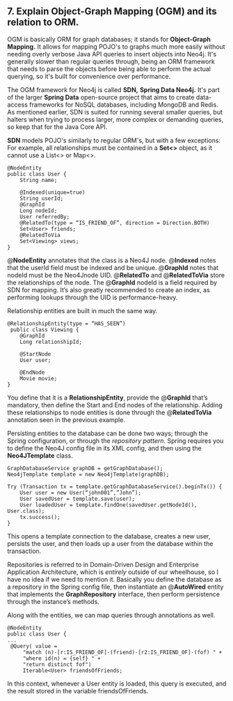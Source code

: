## 7. Explain Object-Graph Mapping (OGM) and its relation to ORM.

OGM is basically ORM for graph databases; it stands for **Object-Graph Mapping.** It allows for mapping POJO's to graphs much more easily without needing overly verbose Java API queries to insert objects into Neo4j. It's generally slower than regular queries through, being an ORM framework that needs to parse the objects before being able to perform the actual querying, so it's built for convenience over performance.

The OGM framework for Neo4j is called **SDN,** **Spring Data Neo4j.** It's part of the larger **Spring Data** open-source project that aims to create data-access frameworks for NoSQL databases, including MongoDB and Redis. As mentioned earlier, SDN is suited for running several smaller queries, but halters when trying to process larger, more complex or demanding queries, so keep that for the Java Core API.

**SDN** models POJO's similarly to regular ORM's, but with a few exceptions: For example, all relationships must be contained in a **Set<>** object, as it cannot use a List<> or Map<>.

```
@NodeEntity
public class User {
    String name;

    @Indexed(unique=true)
    String userId;
    @GraphId
    Long nodeId;
    User referredBy;
    @RelatedTo(type = “IS_FRIEND_OF”, direction = Direction.BOTH)
    Set<User> friends;
    @RelatedToVia
    Set<Viewing> views;
}
```

@**NodeEntity** annotates that the class is a Neo4J node. @**Indexed** notes that the userId field must be indexed and be unique. @**GraphId** notes that nodeId must be the Neo4Jnode UID. @**RelatedTo** and @**RelatedToVia** store the relationships of the node. The @**GraphId** nodeId is a field required by SDN for mapping. It’s also greatly recommended to create an index, as performing lookups through the UID is
performance-heavy.

Relationship entities are built in much the same way.

```
@RelationshipEntity(type = “HAS_SEEN”)
 public class Viewing {
    @GraphId
    Long relationshipId;

    @StartNode
    User user;

    @EndNode
    Movie movie;
}
```

You define that it is a **RelationshipEntity**, provide the @**GraphId** that’s mandatory, then define the Start and End nodes of the relationship. Adding these relationships to node entities is done through the @**RelatedToVia** annotation seen in the previous example.

Persisting entities to the database can be done two ways; through the Spring configuration, or through the *repository pattern.* Spring requires you to define the Neo4J config file in its XML config, and then using the **Neo4JTemplate** class.

```
GraphDatabaseService graphDB = getGraphDatabase();
Neo4jTemplate template = new Neo4jTemplate(graphDB);

Try (Transaction tx = template.getGraphDatabaseService().beginTx()) {
    User user = new User(“john001”,”John”);
    User savedUser = template.save(user);
    User loadedUser = template.findOne(savedUser.getNodeId(), User.class);
    tx.success();
}
```

This opens a template connection to the database, creates a new user, persists the user, and then loads up a user from the database within the transaction.

Repositories is referred to in Domain-Driven Design and Enterprise Application Architecture, which is *entirely* outside of our wheelhouse, so I have no idea if we need to mention it. Basically you define the database as a repository in the Spring config file, then instantiate an @**AutoWired** entity that implements the **GraphRepository** interface, then perform persistence through the instance’s methods.

Along with the entities, we can map queries through annotations as well.

```
@NodeEntity
public class User {
...     
 @Query( value =
     "match (n)-[r:IS_FRIEND_OF]-(friend)-[r2:IS_FRIEND_OF]-(fof) " +
     "where id(n) = {self} " +
     "return distinct fof")
     Iterable<User> friendsOfFriends;
```

In this context, whenever a User entity is loaded, this query is executed, and the result stored in the variable friendsOfFriends.